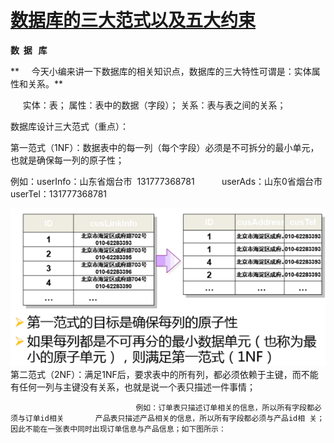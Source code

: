 # [数据库的三大范式以及五大约束](https://www.cnblogs.com/waj6511988/p/7027127.html)

**数  据   库**

**     今天小编来讲一下数据库的相关知识点，数据库的三大特性可谓是：实体属性和关系。**

     实体：表； 属性：表中的数据（字段）； 关系：表与表之间的关系；

数据库设计三大范式（重点）：

第一范式（1NF）：数据表中的每一列（每个字段）必须是不可拆分的最小单元，也就是确保每一列的原子性；

例如：userInfo：山东省烟台市  131777368781           userAds：山东0省烟台市  userTel：131777368781

![img](/static/image/1118686-20170616134418946-1189742758.png)
第二范式（2NF）：满足1NF后，要求表中的所有列，都必须依赖于主键，而不能有任何一列与主键没有关系，也就是说一个表只描述一件事情；

                                例如：订单表只描述订单相关的信息，所以所有字段都必须与订单id相关       产品表只描述产品相关的信息，所以所有字段都必须与产品id相 关；因此不能在一张表中同时出现订单信息与产品信息；如下图所示：